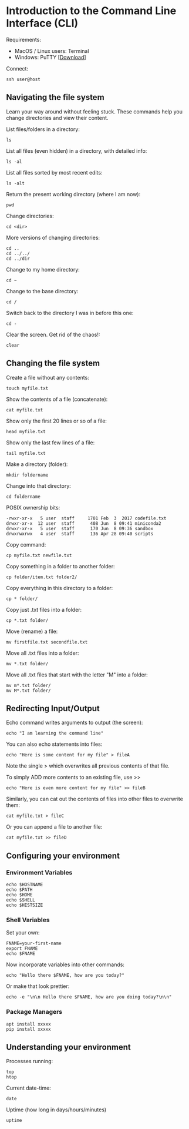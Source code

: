 # Introduction to the Command Line Interface (CLI)

Requirements:

* MacOS / Linux users: Terminal
* Windows: PuTTY [[Download](https://www.chiark.greenend.org.uk/~sgtatham/putty/latest.html)]

Connect:

    ssh user@host

## Navigating the file system

Learn your way around without feeling stuck. These commands help you change directories and view their content.

List files/folders in a directory:

    ls

List all files (even hidden) in a directory, with detailed info:

    ls -al

List all files sorted by most recent edits:

    ls -alt

Return the present working directory (where I am now):

    pwd

Change directories:

    cd <dir>

More versions of changing directories:

    cd ..
    cd ../../
    cd ../dir

Change to my home directory:

    cd ~

Change to the base directory:

    cd /

Switch back to the directory I was in before this one:

    cd -

Clear the screen. Get rid of the chaos!:

    clear


## Changing the file system

Create a file without any contents:

    touch myfile.txt

Show the contents of a file (concatenate):

    cat myfile.txt

Show only the first 20 lines or so of a file:

    head myfile.txt

Show only the last few lines of a file:

    tail myfile.txt

Make a directory (folder):

    mkdir foldername

Change into that directory:

    cd foldername

POSIX ownership bits:

    -rwxr-xr-x   5 user  staff     1701 Feb  3  2017 codefile.txt
    drwxr-xr-x  12 user  staff      408 Jun  8 09:41 miniconda2
    drwxr-xr-x   5 user  staff      170 Jun  8 09:36 sandbox
    drwxrwxrwx   4 user  staff      136 Apr 28 09:40 scripts

Copy command:

    cp myfile.txt newfile.txt

Copy something in a folder to another folder:

    cp folder/item.txt folder2/

Copy everything in this directory to a folder:

    cp * folder/

Copy just .txt files into a folder:

    cp *.txt folder/

Move (rename) a file:

    mv firstfile.txt secondfile.txt

Move all .txt files into a folder:

    mv *.txt folder/

Move all .txt files that start with the letter "M" into a folder:

    mv m*.txt folder/
    mv M*.txt folder/

## Redirecting Input/Output

Echo command writes arguments to output (the screen):

    echo "I am learning the command line"

You can also echo statements into files:

    echo "Here is some content for my file" > fileA

Note the single > which overwrites all previous contents of that file.

To simply ADD more contents to an existing file, use >>

    echo "Here is even more content for my file" >> fileB

Similarly, you can cat out the contents of files into other files to overwrite them:

    cat myfile.txt > fileC

Or you can append a file to another file:

    cat myfile.txt >> fileD

## Configuring your environment

### Environment Variables

    echo $HOSTNAME
    echo $PATH
    echo $HOME
    echo $SHELL
    echo $HISTSIZE

### Shell Variables

Set your own:

    FNAME=your-first-name
    export FNAME
    echo $FNAME

Now incorporate variables into other commands:

    echo "Hello there $FNAME, how are you today?"

Or make that look prettier:

    echo -e "\n\n Hello there $FNAME, how are you doing today?\n\n"


### Package Managers

    apt install xxxxx
    pip install xxxxx

## Understanding your environment

Processes running:

    top
    htop

Current date-time:

    date

Uptime (how long in days/hours/minutes)

    uptime


